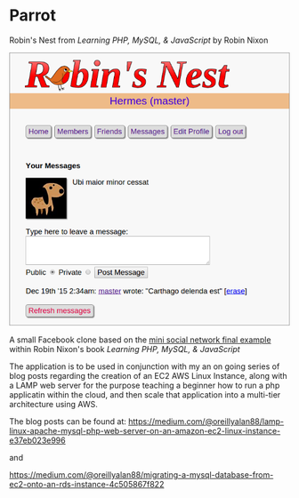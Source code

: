# Parrot

Robin's Nest from *Learning PHP, MySQL, & JavaScript* by Robin Nixon


![An updated Robin's Nest](img/preview.png "An updated Robin's Nest")



A small Facebook clone based on the [mini social network final example](http://lpmj.net/) within Robin Nixon's book *Learning PHP, MySQL, & JavaScript* 



The application is to be used in conjunction with my an on going series of blog posts regarding the creation of an EC2 AWS Linux Instance, along with a LAMP web server for the purpose teaching a beginner how to run a php applicatin within the cloud, and then scale that application into a multi-tier architecture using AWS. 



The blog posts can be found at:
https://medium.com/@oreillyalan88/lamp-linux-apache-mysql-php-web-server-on-an-amazon-ec2-linux-instance-e37eb023e996

and 

https://medium.com/@oreillyalan88/migrating-a-mysql-database-from-ec2-onto-an-rds-instance-4c505867f822
